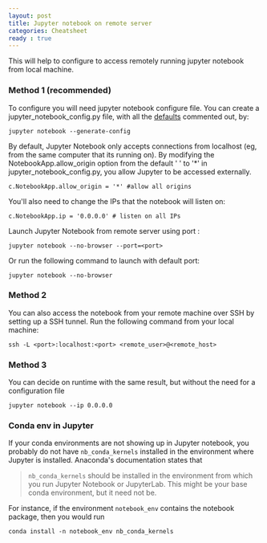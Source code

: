 ```yaml
---
layout: post
title: Jupyter notebook on remote server
categories: Cheatsheet
ready : true
---
```


This will help to configure to access remotely running jupyter notebook from local machine.

### Method 1 (recommended)

To configure you will need jupyter notebook configure file. You can create a jupyter_notebook_config.py file, with all the [defaults](https://jupyter-notebook.readthedocs.io/en/latest/config.html) commented out, 
by:

```
jupyter notebook --generate-config
```

By default, Jupyter Notebook only accepts connections from localhost (eg, from 
the same computer that its running on). By modifying the 
NotebookApp.allow_origin option from the default ' ' to '*' in jupyter_notebook_config.py, you allow 
Jupyter to be accessed externally.

```
c.NotebookApp.allow_origin = '*' #allow all origins
```

You'll also need to change the IPs that the notebook will listen on:

```
c.NotebookApp.ip = '0.0.0.0' # listen on all IPs
```

Launch Jupyter Notebook from remote server using port <port>: 

```
jupyter notebook --no-browser --port=<port>
```

Or run the following command to launch with default port: 

```
jupyter notebook --no-browser
```

### Method 2

You can also access the notebook from your remote machine over SSH by 
setting up a SSH tunnel. Run the following command from your local machine: 

```
ssh -L <port>:localhost:<port> <remote_user>@<remote_host>
```

### Method 3

You can decide on runtime with the same result, but without the need for a configuration file

```
jupyter notebook --ip 0.0.0.0
```

### Conda env in Jupyter

If your conda environments are not showing up in Jupyter notebook, you probably do not have `nb_conda_kernels` 
installed in the environment where Jupyter is installed. Anaconda's 
documentation states that 

> `nb_conda_kernels` should be installed in the environment from which you run Jupyter Notebook or JupyterLab. 
This might be your base conda environment, but it need not be. 

For instance, if the environment `notebook_env`  contains the notebook package, then you would run
```
conda install -n notebook_env nb_conda_kernels
```
